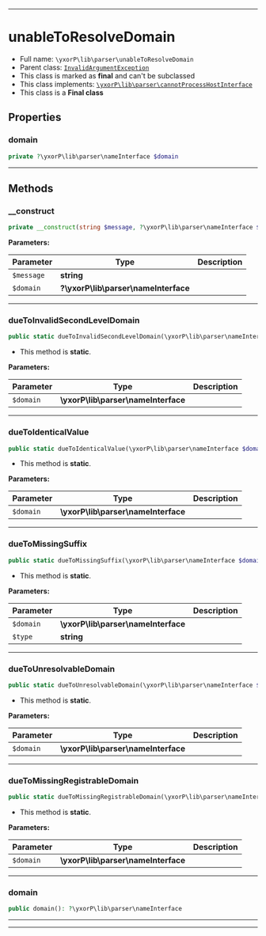 ***

# unableToResolveDomain





* Full name: `\yxorP\lib\parser\unableToResolveDomain`
* Parent class: [`InvalidArgumentException`](../../../../InvalidArgumentException.md)
* This class is marked as **final** and can't be subclassed
* This class implements:
[`\yxorP\lib\parser\cannotProcessHostInterface`](./cannotProcessHostInterface.md)
* This class is a **Final class**



## Properties


### domain



```php
private ?\yxorP\lib\parser\nameInterface $domain
```






***

## Methods


### __construct



```php
private __construct(string $message, ?\yxorP\lib\parser\nameInterface $domain = null): mixed
```








**Parameters:**

| Parameter | Type | Description |
|-----------|------|-------------|
| `$message` | **string** |  |
| `$domain` | **?\yxorP\lib\parser\nameInterface** |  |




***

### dueToInvalidSecondLevelDomain



```php
public static dueToInvalidSecondLevelDomain(\yxorP\lib\parser\nameInterface $domain): self
```



* This method is **static**.




**Parameters:**

| Parameter | Type | Description |
|-----------|------|-------------|
| `$domain` | **\yxorP\lib\parser\nameInterface** |  |




***

### dueToIdenticalValue



```php
public static dueToIdenticalValue(\yxorP\lib\parser\nameInterface $domain): self
```



* This method is **static**.




**Parameters:**

| Parameter | Type | Description |
|-----------|------|-------------|
| `$domain` | **\yxorP\lib\parser\nameInterface** |  |




***

### dueToMissingSuffix



```php
public static dueToMissingSuffix(\yxorP\lib\parser\nameInterface $domain, string $type): self
```



* This method is **static**.




**Parameters:**

| Parameter | Type | Description |
|-----------|------|-------------|
| `$domain` | **\yxorP\lib\parser\nameInterface** |  |
| `$type` | **string** |  |




***

### dueToUnresolvableDomain



```php
public static dueToUnresolvableDomain(\yxorP\lib\parser\nameInterface $domain): self
```



* This method is **static**.




**Parameters:**

| Parameter | Type | Description |
|-----------|------|-------------|
| `$domain` | **\yxorP\lib\parser\nameInterface** |  |




***

### dueToMissingRegistrableDomain



```php
public static dueToMissingRegistrableDomain(\yxorP\lib\parser\nameInterface $domain): self
```



* This method is **static**.




**Parameters:**

| Parameter | Type | Description |
|-----------|------|-------------|
| `$domain` | **\yxorP\lib\parser\nameInterface** |  |




***

### domain



```php
public domain(): ?\yxorP\lib\parser\nameInterface
```











***


***

